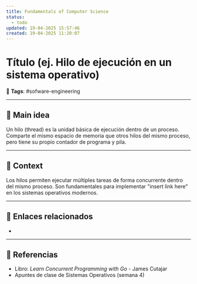 ```yaml
---
title: Fundamentals of Computer Science
status:
  - todo
updated: 19-04-2025 15:57:46
created: 19-04-2025 11:20:07
---
```


# Título (ej. Hilo de ejecución en un sistema operativo)

🔖 **Tags**: #sofware-engineering

---

## 🧠 Main idea

Un hilo (thread) es la unidad básica de ejecución dentro de un proceso. Comparte el mismo espacio de memoria que otros hilos del mismo proceso, pero tiene su propio contador de programa y pila.

---

## 🧩 Context

Los hilos permiten ejecutar múltiples tareas de forma concurrente dentro del mismo proceso. Son fundamentales para implementar "insert link here" en los sistemas operativos modernos.

---

## 🔗 Enlaces relacionados

- 

---

## 📘 Referencias

- Libro: *Learn Concurrent Programming with Go* - James Cutajar  
- Apuntes de clase de Sistemas Operativos (semana 4)  
